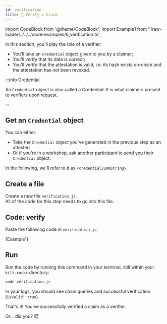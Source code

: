```yaml
---
id: verification
title: 🔐 Verify a Claim
---
```


import CodeBlock from '@theme/CodeBlock';
import Example1 from '!!raw-loader!../../../code-examples/6_verification.ts';

In this section, you'll play the role of a <span class="label-role verifier">verifier</span>:

- You'll take an `Credential` object given to you by a <span class="label-role claimer">claimer</span>;
- You'll verify that its data is correct;
- You'll verify that the attestation is valid, i.e. its hash exists on-chain and the attestation has not been revoked.

:::info Credential

An `Credential` object is also called a Credential: It is what <span class="label-role claimer">claimers</span> present to <span class="label-role verifier">verifiers</span> upon request.

:::

## Get an `Credential` object

You can either:

- Take the `Credential` object you've generated in the previous step as an <span class="label-role attester">attester</span>;
- Or if you're in a workshop, ask another participant to send you their `Credential` object.

In the following, we'll refer to it as `<credentialJSONString>`.

## Create a file

Create a new file `verification.js`.  
All of the code for this step needs to go into this file.

## Code: verify

Paste the following code in `verification.js`:

<CodeBlock className="language-ts">
  {Example1}
</CodeBlock>

## Run

Run the code by running this command in your terminal, still within your `kilt-rocks` directory:

```bash
node verification.js
```

In your logs, you should see chain queries and successful verification (`isValid: true`).

That's it!
You've successfully verified a claim as a <span class="label-role verifier">verifier</span>.

Or... did you? 😈
